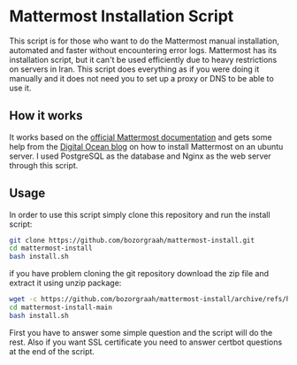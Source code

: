 # Mattermost Installation Script

This script is for those who want to do the Mattermost manual installation, automated and faster without encountering error logs.
Mattermost has its installation script, but it can't be used efficiently due to heavy restrictions on servers in Iran. 
This script does everything as if you were doing it manually and it does not need you to set up a proxy or DNS to be able to use it.

## How it works
It works based on the [official Mattermost documentation](https://docs.mattermost.com/install/installing-ubuntu-2004-LTS.html) and gets some help from the [Digital Ocean blog](https://www.digitalocean.com/community/tutorials/how-to-set-up-mattermost-on-ubuntu-20-04) on how to install Mattermost on an ubuntu server.
I used PostgreSQL as the database and Nginx as the web server through this script.

## Usage
In order to use this script simply clone this repository and run the install script:
```sh
git clone https://github.com/bozorgraah/mattermost-install.git
cd mattermost-install
bash install.sh
```
if you have problem cloning the git repository download the zip file and extract it using unzip package:
```sh
wget -c https://github.com/bozorgraah/mattermost-install/archive/refs/heads/main.tar.gz -O - | tar -xz
cd mattermost-install-main
bash install.sh
```
First you have to answer some simple question and the script will do the rest.
Also if you want SSL certificate you need to answer certbot questions at the end of the script.
